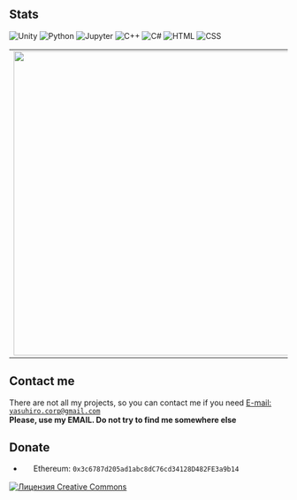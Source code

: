 ## Stats

![Unity](https://img.shields.io/badge/Unity%20-%23000000.svg?&style=flat-square&logo=unity&logoColor=white)
![Python](https://img.shields.io/badge/-Python-%230075a8?logo=python&logoColor=white&style=flat-square)
![Jupyter](https://img.shields.io/badge/Jupyter%20-%23F37626.svg?&style=flat-square&logo=Jupyter&logoColor=white)
![C++](https://img.shields.io/badge/C++%20-%2300599C.svg?&style=flat-square&logo=c%2B%2B&ogoColor=white)
![C#](https://img.shields.io/badge/C%23%20-%23239120.svg?&style=flat-square&logo=c-sharp&logoColor=white)
![HTML](https://img.shields.io/badge/-HTML-%23de4b25?logo=html5&logoColor=white&style=flat-square)
![CSS](https://img.shields.io/badge/-CSS-%230174b8?logo=css3&logoColor=white&style=flat-square)

<p align="center">
  <table>
    <tr>
      <td><img width="550px" align="left" src="https://github-readme-stats.vercel.app/api?username=Azazel-h&hide_border=true&count_private=true&layout=compact&hide_title=true&show_icons=true&theme=dark&icon_color=5194f0&bg_color=0d1117"/></td>
      <td><img width="550px" src="https://github-readme-stats.vercel.app/api/top-langs/?username=Azazel-h&hide=html&&count_private=true&layout=compact&hide_border=true&hide_title=true&theme=dark&icon_color=5194f0&bg_color=0d1117" /></td>
    </tr>   
  </table>
</p>

## Contact me
There are not all my projects, so you can contact me if you need <a href="mailto:yasuhiro.corp@gmail.com"> E-mail: `yasuhiro.corp@gmail.com`</a>\
<b>Please, use my EMAIL. Do not try to find me somewhere else</b>

## Donate
* <img src="https://cdn.iconscout.com/icon/free/png-256/ethereum-3-569581.png" width=16 height=16 align="center" /> Ethereum: `0x3c6787d205ad1abc8dC76cd34128D482FE3a9b14`


<a rel="license" href="http://creativecommons.org/licenses/by-nc-nd/4.0/"><img alt="Лицензия Creative Commons" style="border-width:0" src="https://i.creativecommons.org/l/by-nc-nd/4.0/80x15.png" /></a>

